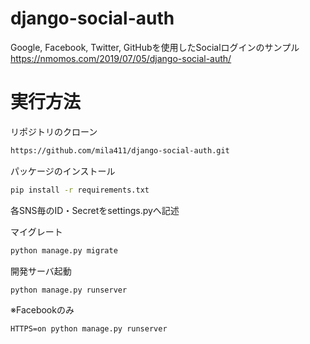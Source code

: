 # django-social-auth
Google, Facebook, Twitter, GitHubを使用したSocialログインのサンプル
https://nmomos.com/2019/07/05/django-social-auth/

# 実行方法
リポジトリのクローン
```bash
https://github.com/mila411/django-social-auth.git
```
パッケージのインストール
```bash
pip install -r requirements.txt
```

各SNS毎のID・Secretをsettings.pyへ記述

マイグレート
```bash
python manage.py migrate
```
開発サーバ起動
```bash
python manage.py runserver
```
※Facebookのみ
```basu
HTTPS=on python manage.py runserver
```
